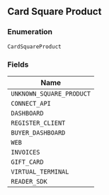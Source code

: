 ## Card Square Product

### Enumeration

`CardSquareProduct`

### Fields

| Name |
|  --- |
| `UNKNOWN_SQUARE_PRODUCT` |
| `CONNECT_API` |
| `DASHBOARD` |
| `REGISTER_CLIENT` |
| `BUYER_DASHBOARD` |
| `WEB` |
| `INVOICES` |
| `GIFT_CARD` |
| `VIRTUAL_TERMINAL` |
| `READER_SDK` |


